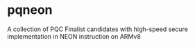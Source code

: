 # pqneon
A collection of PQC Finalist candidates with high-speed secure implementation in NEON instruction on ARMv8
